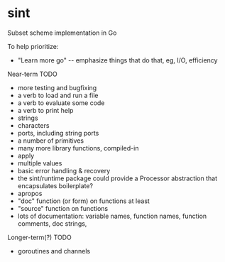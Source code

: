 # sint
Subset scheme implementation in Go

To help prioritize:
- "Learn more go" -- emphasize things that do that, eg, I/O, efficiency

Near-term TODO
- more testing and bugfixing
- a verb to load and run a file
- a verb to evaluate some code
- a verb to print help
- strings
- characters
- ports, including string ports
- a number of primitives
- many more library functions, compiled-in
- apply
- multiple values
- basic error handling & recovery
- the sint/runtime package could provide a Processor abstraction that encapsulates boilerplate?
- apropos
- "doc" function (or form) on functions at least
- "source" function on functions
- lots of documentation: variable names, function names, function comments, doc strings, 

Longer-term(?) TODO
- goroutines and channels
